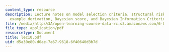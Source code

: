 ```yaml
---
content_type: resource
description: Lecture notes on model selection criteria, structural risk minimization,
  example derivation, Bayesian score, and Bayesian Information Criterion (BIC).
file: /media/https%3A/open-learning-course-data-rc.s3.amazonaws.com/6-867-machine-learning-fall-2006/d5a30e80d0ae7a6796186f40640d3b7d_lec10.pdf
file_type: application/pdf
resourcetype: Document
title: lec10.pdf
uid: d5a30e80-d0ae-7a67-9618-6f40640d3b7d
---
```

